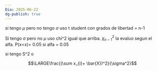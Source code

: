 ```yaml
---
Dia: 2025-06-22
dg-publish: true
---
```

si tengo $\mu$ pero no tengo $\sigma$ uso t student con grados de libertad = n-1



Si tengo $\sigma$ pero no $\mu$ uso chi^2 igual que arriba. $\chi^2_{n-1}$ la evaluo segun el alfa. P(x<x)= 0.05 si alfa = 0.05

si tengo S^2 o

$$\LARGE\frac{(\sum x_{i}+ \bar{X})^2}{\sigma^2}$$
